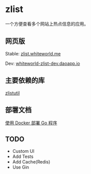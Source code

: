 # zlist

一个方便查看多个网站上热点信息的应用。

## 网页版

Stable: [zlist.whiteworld.me](http://zlist.whiteworld.me/)

Dev: [whiteworld-zlist-dev.daoapp.io](http://whiteworld-zlist-dev.daoapp.io/)

## 主要依赖的库

[zlistutil](https://github.com/zlisthq/zlistutil)

## 部署文档

[使用 Docker 部署 Go 程序](http://blog.whiteworld.me/post/deploy-go-apps-with-docker/)

## TODO

- Custom UI
- Add Tests
- Add Cache(Redis)
- Use Gin
